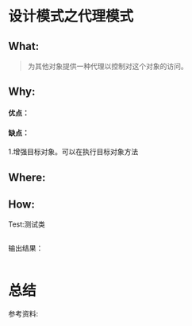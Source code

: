 # 设计模式之代理模式
## What:
>为其他对象提供一种代理以控制对这个对象的访问。
## Why:
#### 优点：


#### 缺点：
1.增强目标对象。可以在执行目标对象方法

## Where:


## How:





Test:测试类
```java

```
输出结果：
```java

```



# 总结

参考资料:
